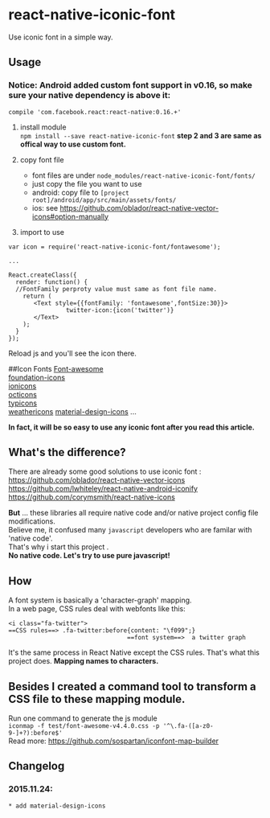 # react-native-iconic-font
Use iconic font in a simple way.

## Usage
### Notice: Android added custom font support in v0.16, so make sure your native dependency is above it:  
`compile 'com.facebook.react:react-native:0.16.+'`

1. install module  
`npm install --save react-native-iconic-font`
	**step 2 and 3 are same as offical way to use custom font.**  
2. copy font file 
	* font files are under `node_modules/react-native-iconic-font/fonts/`
	* just copy the file you want to use 
	* android: copy file to `[project root]/android/app/src/main/assets/fonts/`
 	* ios: see <https://github.com/oblador/react-native-vector-icons#option-manually>
 	
3. import to use  

```
var icon = require('react-native-iconic-font/fontawesome');

...

React.createClass({
  render: function() {
  //FontFamily perproty value must same as font file name.
    return (
       <Text style={{fontFamily: 'fontawesome',fontSize:30}}> 
                twitter-icon:{icon('twitter')}
       </Text>
    );
  }
});

```
Reload js and you'll see the icon there.

##Icon Fonts
[Font-awesome](<http://fontawesome.io/>)  
[foundation-icons](<http://zurb.com/playground/foundation-icon-fonts-3>)  
[ionicons](<http://ionicons.com/>)  
[octicons](<https://github.com/github/octicons>)  
[typicons](<https://github.com/stephenhutchings/typicons.font>)  
[weathericons](<https://erikflowers.github.io/weather-icons/>)
[material-design-icons](<http://google.github.io/material-design-icons/>)
...  
   
**In fact, it will be so easy to use any iconic font after you read this article.**


## What's the difference?
There are already some good solutions to use iconic font :  
<https://github.com/oblador/react-native-vector-icons>   
<https://github.com/lwhiteley/react-native-android-iconify>  
<https://github.com/corymsmith/react-native-icons>  

**But** ... these libraries all require native code and/or native project config file modifications.  
Believe me, it confused many `javascript` developers who are familar with 'native code'.  
That's why i start this project .  
**No native code. Let's try to use pure javascript!**

## How  
A font system is basically a 'character-graph' mapping.  
In a web page, CSS rules deal with webfonts like this:

```
<i class="fa-twitter">
==CSS rules==> .fa-twitter:before{content: "\f099";} 
                                 ==font system==>  a twitter graph

```
It's the same process in React Native except the CSS rules. That's what this project does. **Mapping names to characters.**    
## Besides I created a command tool to transform a CSS file to these mapping module. 
Run one command to generate the js module   
 `iconmap -f test/font-awesome-v4.4.0.css -p '^\.fa-([a-z0-9-]+?):before$'`  
Read more:  <https://github.com/sospartan/iconfont-map-builder> 


## Changelog

### 2015.11.24:
    * add material-design-icons
